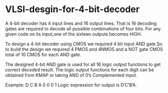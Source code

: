 # VLSI-desgin-for-4-bit-decoder


 A 4-bit decoder has 4 input lines and 16 output lines. That is 16 decoding gates are required to decode all possible
combinations of four bits. For any given code on its input,one of the sixteen outputs becomes HIGH.

To design a 4-bit decoder using CMOS we required 4 bit input AND gate.So to build the design we required 4 PMOS and 
 4NMOS and a NOT gate CMOS total of 10 CMOS for each AND gate.    

The designed 4-bit AND gate is used for all 16 logic output functions to get correct decoded result.
The logic output functions for each digit can be obtained from KMAP or taking AND of 0’s Complemented input. 
      
Example: D C B A
                 0  0  0  1
Logic expression for output is D’C’B’A.
